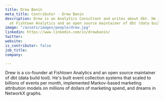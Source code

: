 ```yaml
---
title: Drew Banin
meta_title: Contributor - Drew Banin
description: Drew is an Analytics Consultant and writes about dbt. He is a co-founder
  at Fishtown Analytics and an open source maintainer of dbt (data build tool).
image: "/assets/images/people/drew.jpg"
linkedin: https://www.linkedin.com/in/drewbanin/
twitter: 
website: 
is_contributor: false
job_title: 
company: 

---
```

Drew is a co-founder at Fishtown Analytics and an open source maintainer of dbt (data build tool). He's built event collection systems that scaled to billions of events per month, implemented Markov-based marketing attribution models on millions of dollars of marketing spend, and dreams in NetworkX graphs.